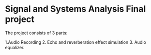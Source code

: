 # Signal and Systems Analysis Final project

The project consists of 3 parts:

  1.Audio Recording
  2. Echo and reverberation effect simulation
  3. Audio equalizer.
